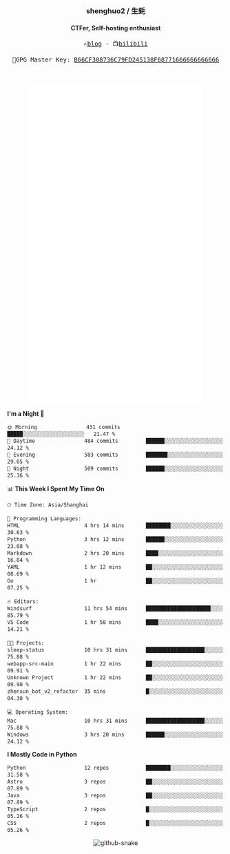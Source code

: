 <h3 align="center"> shenghuo2 / 生蚝 </h3>
<h4 align="center" >CTFer, Self-hosting enthusiast</h3>


<p align="center">
  <samp>
    ✍️<a href="https://blog.shenghuo2.top/">blog</a> -
    📺<a href="https://space.bilibili.com/85894935">bilibili</a>
  </samp>
</p>
<p align="center">
  <samp>
     🔐GPG Master Key: <a align="center" href="https://github.com/shenghuo2.gpg">B66CF308736C79FD245138F68771666666666666</a>
  </samp>
</p>
<br>
<p align="center">
  <a href="https://github.com/shenghuo2">
    <img width="400" align="top" src="https://github.com/shenghuo2/shenghuo2/blob/main/metrics.left.svg" />
  </a>
  <a href="https://github.com/shenghuo2">
    <img width="400" align="top" src="https://github.com/shenghuo2/shenghuo2/blob/main/metrics.right.svg" />
  </a>
</p>


<!--START_SECTION:waka-->
**I'm a Night 🦉** 

```text
🌞 Morning                431 commits         █████░░░░░░░░░░░░░░░░░░░░   21.47 % 
🌆 Daytime                484 commits         ██████░░░░░░░░░░░░░░░░░░░   24.12 % 
🌃 Evening                583 commits         ███████░░░░░░░░░░░░░░░░░░   29.05 % 
🌙 Night                  509 commits         ██████░░░░░░░░░░░░░░░░░░░   25.36 % 
```


📊 **This Week I Spent My Time On** 

```text
🕑︎ Time Zone: Asia/Shanghai

💬 Programming Languages: 
HTML                     4 hrs 14 mins       ████████░░░░░░░░░░░░░░░░░   30.63 % 
Python                   3 hrs 12 mins       ██████░░░░░░░░░░░░░░░░░░░   23.08 % 
Markdown                 2 hrs 20 mins       ████░░░░░░░░░░░░░░░░░░░░░   16.84 % 
YAML                     1 hr 12 mins        ██░░░░░░░░░░░░░░░░░░░░░░░   08.69 % 
Go                       1 hr                ██░░░░░░░░░░░░░░░░░░░░░░░   07.25 % 

🔥 Editors: 
Windsurf                 11 hrs 54 mins      █████████████████████░░░░   85.79 % 
VS Code                  1 hr 58 mins        ████░░░░░░░░░░░░░░░░░░░░░   14.21 % 

🐱‍💻 Projects: 
sleep-status             10 hrs 31 mins      ███████████████████░░░░░░   75.88 % 
webapp-src-main          1 hr 22 mins        ██░░░░░░░░░░░░░░░░░░░░░░░   09.91 % 
Unknown Project          1 hr 22 mins        ██░░░░░░░░░░░░░░░░░░░░░░░   09.90 % 
zhenxun_bot_v2_refactor  35 mins             █░░░░░░░░░░░░░░░░░░░░░░░░   04.30 % 

💻 Operating System: 
Mac                      10 hrs 31 mins      ███████████████████░░░░░░   75.88 % 
Windows                  3 hrs 20 mins       ██████░░░░░░░░░░░░░░░░░░░   24.12 % 
```

**I Mostly Code in Python** 

```text
Python                   12 repos            ████████░░░░░░░░░░░░░░░░░   31.58 % 
Astro                    3 repos             ██░░░░░░░░░░░░░░░░░░░░░░░   07.89 % 
Java                     3 repos             ██░░░░░░░░░░░░░░░░░░░░░░░   07.89 % 
TypeScript               2 repos             █░░░░░░░░░░░░░░░░░░░░░░░░   05.26 % 
CSS                      2 repos             █░░░░░░░░░░░░░░░░░░░░░░░░   05.26 % 
```




<!--END_SECTION:waka-->


<div align="center">
  <picture>
    <source media="(prefers-color-scheme: dark)" srcset="https://gist.githubusercontent.com/shenghuo2/bfce20b14ab0484cef03bae6e60e0b3a/raw/github-snake-dark.svg" />
    <source media="(prefers-color-scheme: light)" srcset="https://gist.githubusercontent.com/shenghuo2/bfce20b14ab0484cef03bae6e60e0b3a/raw/github-snake.svg" />
    <img alt="github-snake" src="https://gist.githubusercontent.com/shenghuo2/bfce20b14ab0484cef03bae6e60e0b3a/raw/github-snake.svg" />
  </picture>
</div>

<!--
**shenghuo2/shenghuo2** is a ✨ _special_ ✨ repository because its `README.md` (this file) appears on your GitHub profile.

Here are some ideas to get you started:

- 🔭 I’m currently working on ...
- 🌱 I’m currently learning ...
- 👯 I’m looking to collaborate on ...
- 🤔 I’m looking for help with ...
- 💬 Ask me about ...
- 📫 How to reach me: ...
- 😄 Pronouns: ...
- ⚡ Fun fact: ...
-->
